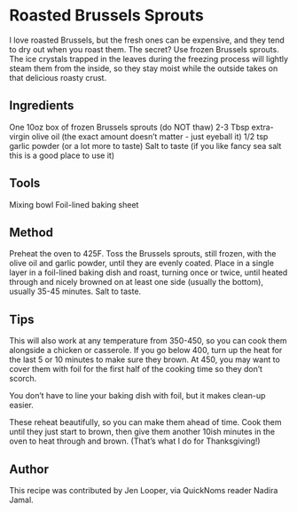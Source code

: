 # Roasted Brussels Sprouts

I love roasted Brussels, but the fresh ones can be expensive, and they tend to dry out when you roast them. The secret? Use frozen Brussels sprouts. The ice crystals trapped in the leaves during the freezing process will lightly steam them from the inside, so they stay moist while the outside takes on that delicious roasty crust.

## Ingredients

One 10oz box of frozen Brussels sprouts (do NOT thaw)
2-3 Tbsp extra-virgin olive oil (the exact amount doesn’t matter - just eyeball it)
1/2 tsp garlic powder (or a lot more to taste)
Salt to taste (if you like fancy sea salt this is a good place to use it)

## Tools

Mixing bowl
Foil-lined baking sheet

## Method

Preheat the oven to 425F. Toss the Brussels sprouts, still frozen, with the olive oil and garlic powder, until they are evenly coated. Place in a single layer in a foil-lined baking dish and roast, turning once or twice, until heated through and nicely browned on at least one side (usually the bottom), usually 35-45 minutes. Salt to taste.

## Tips

This will also work at any temperature from 350-450, so you can cook them alongside a chicken or casserole. If you go below 400, turn up the heat for the last 5 or 10 minutes to make sure they brown. At 450, you may want to cover them with foil for the first half of the cooking time so they don’t scorch.

You don’t have to line your baking dish with foil, but it makes clean-up easier.

These reheat beautifully, so you can make them ahead of time. Cook them until they just start to brown, then give them another 10ish minutes in the oven to heat through and brown. (That’s what I do for Thanksgiving!)

## Author

This recipe was contributed by Jen Looper, via QuickNoms reader Nadira Jamal.